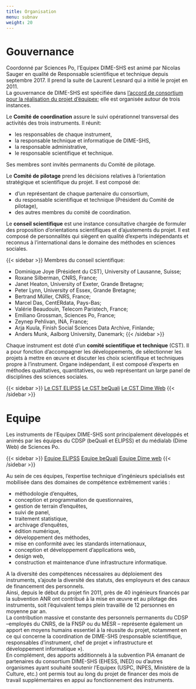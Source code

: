 ```yaml
---
title: Organisation
menu: subnav
weight: 20
---
```


# Gouvernance
Coordonné par Sciences Po, l’Equipex DIME-SHS est animé par Nicolas Sauger en qualité de Responsable scientifique et technique depuis septembre 2017. Il prend la suite de Laurent Lesnard qui a initié le projet en 2011.<br>
La gouvernance de DIME-SHS est spécifiée dans [l’accord de consortium pour la réalisation du projet d’équipex](docs/DIME-SHS_ACCORDCONSORTIUM.pdf); elle est organisée autour de trois instances.

Le **Comité de coordination** assure le suivi opérationnel transversal des activités des trois instruments. Il réunit:
- les responsables de chaque instrument,
- la responsable technique et informatique de DIME-SHS,
- la responsable administrative,
- le responsable scientifique et technique.

Ses membres sont invités permanents du Comité de pilotage.

Le **Comité de pilotage** prend les décisions relatives à l’orientation stratégique et scientifique du projet. Il est composé de:
- d’un représentant de chaque partenaire du consortium,
- du responsable scientifique et technique (Président du Comité de pilotage),
- des autres membres du comité de coordination.

Le **conseil scientifique** est une instance consultative chargée de formuler des proposition d’orientations scientifiques et d’ajustements du projet. Il est composé de personnalités qui siègent en qualité d’experts indépendants et reconnus à l’international dans le domaine des méthodes en sciences sociales.

{{< sidebar >}}
Membres du conseil scientifique:<br>
- Dominique Joye (Président du CST), University of Lausanne, Suisse;
- Roxane Silberman, CNRS, France;
- Janet Heaton, University of Exeter, Grande Bretagne;
- Peter Lynn, University of Essex, Grande Bretagne;
- Bertrand Müller, CNRS, France;
- Marcel Das, CentERdata, Pays-Bas;
- Valérie Beaudouin, Telecom Paristech, France;
- Emiliano Grossman, Sciences Po, France;
- Zeynep Pehlivan, INA, France;
- Arja Kuula, Finish Social Sciences Data Archive, Finlande;
- Anders Munk, Aalborg University, Danemark;
{{< /sidebar >}}

Chaque instrument est doté d’un **comité scientifique et technique** (CST). Il a pour fonction d’accompagner les développements, de sélectionner les projets à mettre en œuvre et discuter les choix scientifique et techniques propre à l’instrument. Organe indépendant, il est composé d’experts en méthodes qualitatives, quantitatives, ou web représentant un large panel de disciplines des sciences sociales.

{{< sidebar >}}
[Le CST ELIPSS](http://quanti.dime-shs.sciences-po.fr/fr/lorganisation/#790)
[Le CST beQuali](http://bequali.fr/fr/propos/#cst)
[Le CST Dime Web](http://dimeweb.dime-shs.sciences-po.fr/#team)
{{< /sidebar >}}

# Equipe
Les instruments de l’Equipex DIME-SHS sont principalement développés et animés par les équipes du CDSP (beQuali et ELIPSS) et du médialab (Dime Web) de Sciences Po.

{{< sidebar >}}
[Equipe ELIPSS](http://quanti.dime-shs.sciences-po.fr/fr/lorganisation/#813)
[Equipe beQuali](http://bequali.fr/fr/propos/#13687)
[Equipe Dime web](http://dimeweb.dime-shs.sciences-po.fr/#team)
{{< /sidebar >}}

Au sein de ces équipes, l’expertise technique d’ingénieurs spécialisés est mobilisée dans des domaines de compétence extrêmement variés :
- méthodologie d’enquêtes,
- conception et programmation de questionnaires,
- gestion de terrain d’enquêtes,
- suivi de panel,
- traitement statistique,
- archivage d’enquêtes,
- édition numérique,
- développement des méthodes,
- mise en conformité avec les standards internationaux,
- conception et développement d’applications web,
- design web,
- construction et maintenance d’une infrastructure informatique.

A la diversité des compétences nécessaires au déploiement des instruments, s’ajoute la diversité des statuts, des employeurs et des canaux de financement des personnels.<br>
Ainsi, depuis le début du projet fin 2011, près de 40 ingénieurs financés par la subvention ANR ont contribué à la mise en œuvre et au pilotage des instruments, soit l’équivalent temps plein travaillé de 12 personnes en moyenne par an.<br>
La contribution massive et constante des personnels permanents du CDSP –employés du CNRS, de la FNSP ou du MESR – représente également un apport en moyens humains essentiel à la réussite du projet, notamment en ce qui concerne la coordination de DIME-SHS (responsable scientifique, responsables d’instrument, chef de projet « infrastructure et développement informatique »).<br>
En complément, des apports additionnels à la subvention PIA émanant de partenaires du consortium DIME-SHS (EHESS, INED) ou d’autres organismes ayant souhaité soutenir l’Equipex (USPC, INPES, Ministère de la Culture, etc.) ont permis tout au long du projet de financer des mois de travail supplémentaires en appui au fonctionnement des instruments.
